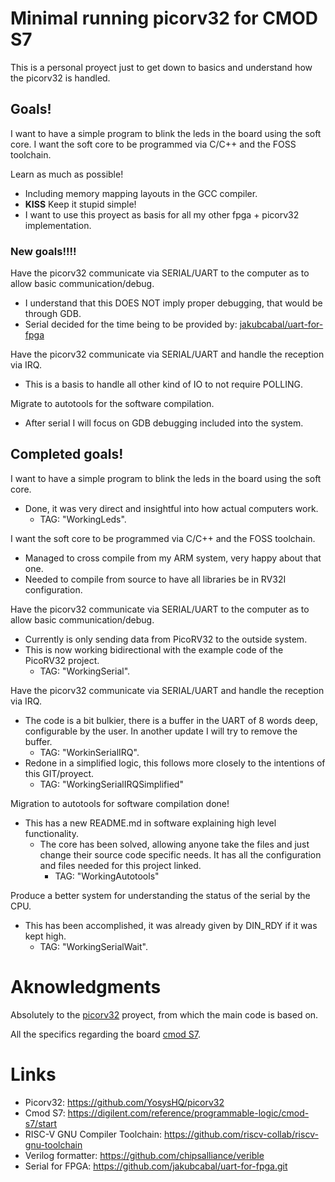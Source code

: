 # Minimal running picorv32 for CMOD S7
This is a personal proyect just to get down to basics and understand how the 
picorv32 is handled.

## Goals!
I want to have a simple program to blink the leds in the board using the soft core. I want the soft core to be programmed via C/C++ and the FOSS toolchain.

Learn as much as possible!
- Including memory mapping layouts in the GCC compiler.
- **KISS** Keep it stupid simple!
- I want to use this proyect as basis for all my other fpga + picorv32 implementation.

### New goals!!!!
Have the picorv32 communicate via SERIAL/UART to the computer as to allow basic communication/debug.
- I understand that this DOES NOT imply proper debugging, that would be through GDB.
- Serial decided for the time being to be provided by: [jakubcabal/uart-for-fpga](https://github.com/jakubcabal/uart-for-fpga.git)

Have the picorv32 communicate via SERIAL/UART and handle the reception via IRQ.
- This is a basis to handle all other kind of IO to not require POLLING.

Migrate to autotools for the software compilation.
- After serial I will focus on GDB debugging included into the system.

## Completed goals!
I want to have a simple program to blink the leds in the board using the soft core.
- Done, it was very direct and insightful into how actual computers work.
  - TAG: "WorkingLeds".

I want the soft core to be programmed via C/C++ and the FOSS toolchain.
- Managed to cross compile from my ARM system, very happy about that one.
- Needed to compile from source to have all libraries be in RV32I configuration.

Have the picorv32 communicate via SERIAL/UART to the computer as to allow basic communication/debug.
- Currently is only sending data from PicoRV32 to the outside system.
- This is now working bidirectional with the example code of the PicoRV32 project. 
  - TAG: "WorkingSerial".

Have the picorv32 communicate via SERIAL/UART and handle the reception via IRQ.
- The code is a bit bulkier, there is a buffer in the UART of 8 words deep,
    configurable by the user. In another update I will try to remove the buffer.
    - TAG: "WorkinSerialIRQ".
- Redone in a simplified logic, this follows more closely to the intentions of 
  this GIT/proyect.
    - TAG: "WorkingSerialIRQSimplified"

Migration to autotools for software compilation done!
- This has a new README.md in software explaining high level functionality.
  - The core has been solved, allowing anyone take the files and just change
    their source code specific needs. It has all the configuration and files
    needed for this project linked.
    - TAG: "WorkingAutotools"

Produce a better system for understanding the status of the serial by the CPU.
- This has been accomplished, it was already given by DIN_RDY if it was kept high. 
  - TAG: "WorkingSerialWait".

# Aknowledgments
Absolutely to the [picorv32](https://github.com/YosysHQ/picorv32) proyect, from which the main code is based on.

All the specifics regarding the board [cmod S7](https://digilent.com/reference/programmable-logic/cmod-s7/start).

# Links
- Picorv32: https://github.com/YosysHQ/picorv32
- Cmod S7: https://digilent.com/reference/programmable-logic/cmod-s7/start
- RISC-V GNU Compiler Toolchain: https://github.com/riscv-collab/riscv-gnu-toolchain
- Verilog formatter: https://github.com/chipsalliance/verible
- Serial for FPGA: https://github.com/jakubcabal/uart-for-fpga.git
